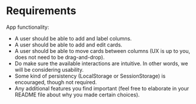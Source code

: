# Requirements

App functionality:
- A user should be able to add and label columns.
- A user should be able to add and edit cards.
- A user should be able to move cards between columns (UX is up to you, does not need to be drag-and-drop).
- Do make sure the available interactions are intuitive. In other words, we will be considering usability.
- Some kind of persistency (LocalStorage or SessionStorage) is encouraged, though not required.
- Any additional features you find important (feel free to elaborate in your README file about why you made certain choices).
